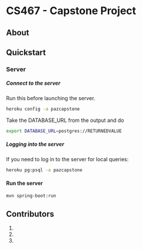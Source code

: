 # CS467 - Capstone Project

## About
<description>

## Quickstart
<instructions>

### Server

##### Connect to the server
Run this before launching the server.
```bash
heroku config -a pazcapstone
```

Take the DATABASE_URL from the output and do
```bash
export DATABASE_URL=postgres://RETURNEDVALUE
```
##### Logging into the server
If you need to log in to the server for
local queries:
```bash
heroku pg:psql -a pazcapstone
```

#### Run the server

```bash
mvn spring-boot:run
```

## Contributors
1.
2.
3.





